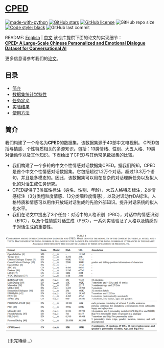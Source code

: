 # [CPED](https://github.com/scutcyr/CPED)
[![made-with-python](https://img.shields.io/badge/Made%20with-Python-red.svg)](#python) [![GitHub stars](https://img.shields.io/github/stars/scutcyr/CPED)](https://github.com/scutcyr/CPED/stargazers) [![GitHub license](https://img.shields.io/github/license/scutcyr/CPED)](https://github.com/scutcyr/CPED/blob/main/LICENSE) ![GitHub repo size](https://img.shields.io/github/repo-size/scutcyr/CPED) [![Code style: black](https://img.shields.io/badge/code%20style-black-000000.svg)](https://github.com/psf/black) ![GitHub last commit](https://img.shields.io/github/last-commit/scutcyr/CPED)

README: [English](https://github.com/scutcyr/CPED/blob/main/README.md) | [中文](https://github.com/scutcyr/CPED/blob/main/README-zh.md)
该仓库提供下面的论文的实现细节：    
**[CPED: A Large-Scale Chinese Personalized and Emotional Dialogue Dataset for Conversational AI](https://arxiv.org/abs/2205.14727)**  

更多信息请参考我们的[论文](https://arxiv.org/abs/2205.14727)。

## <a name="#Contents">目录</a>
* <a href="#Introduction">简介</a>
* <a href="#Dataset">数据集统计学特性</a>
* <a href="#Task">任务定义</a>
* <a href="#Evaluation">实验结果</a>
* <a href="#Usage">使用方法</a>

## <a name="#Introduction">简介</a>
我们构建了一个命名为**CPED**的数据集，该数据集源于40部中文电视剧。
CPED包括与情感、个性特质相关的多源知识，包括：13类情绪、性别、大五人格、19类对话动作以及其他知识。下表给出了CPED与其他常见数据集的比较。    

* 我们构建了一个多轮的中文个性情感对话数据集CPED。据我们所知，CPED是首个中文个性情感对话数据集。它包括超过1.2万个对话，超过13.3万个语句，并且是多模态的。因此，该数据集可以用在复杂的对话理解任务以及拟人化的对话生成任务研究。
* CPED提供了3类属性标注（姓名、性别、年龄），大五人格特质标注，2类情感标注（3分类粗粒度情感、13分类细粒度情感），以及对话动作DA标注。人格特质和情感可以用作开放域对话生成的先验外部知识。提升对话系统的拟人化水平。
* 我们在论文中提出了3个任务：对话中的人格识别（PRC），对话中的情感识别（ERC），以及个性情感对话生成（PEC），一系列实验验证了人格以及情感对于对话生成的重要性。

![dataset_comparison](./images/dataset_comparison.png)

（未完待续...）